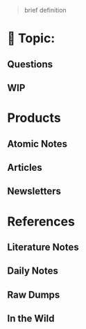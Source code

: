 > brief definition 

# 📎 Topic: 
## Questions 
## WIP

# Products 
## Atomic Notes
## Articles 
## Newsletters

# References
## Literature Notes
## Daily Notes
## Raw Dumps
## In the Wild 


